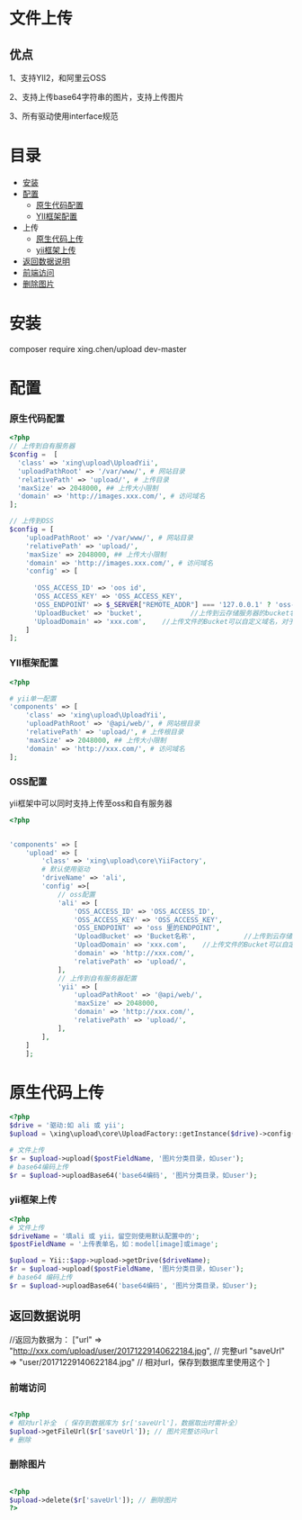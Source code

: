 # 文件上传
## 优点
1、支持YII2，和阿里云OSS

2、支持上传base64字符串的图片，支持上传图片

3、所有驱动使用interface规范

# 目录
* [安装](#安装)
* [配置](#配置)
    * [原生代码配置](#原生代码配置)
    * [YII框架配置](#YII框架配置)
* 上传
    * [原生代码上传](#原生代码上传)
    * [yii框架上传](#yii框架上传)
* [返回数据说明](#返回数据说明)
* [前端访问](#前端访问)
* [删除图片](#删除图片)

# 安装
composer require xing.chen/upload dev-master

# 配置
### 原生代码配置
```php
<?php
// 上传到自有服务器
$config =  [
  'class' => 'xing\upload\UploadYii',
  'uploadPathRoot' => '/var/www/', # 网站目录
  'relativePath' => 'upload/', # 上传目录
  'maxSize' => 2048000, ## 上传大小限制
  'domain' => 'http://images.xxx.com/', # 访问域名
];

// 上传到OSS
$config = [
    'uploadPathRoot' => '/var/www/', # 网站目录
    'relativePath' => 'upload/',
    'maxSize' => 2048000, ## 上传大小限制
    'domain' => 'http://images.xxx.com/', # 访问域名
    'config' => [
    
      'OSS_ACCESS_ID' => 'oos id',
      'OSS_ACCESS_KEY' => 'OSS_ACCESS_KEY',
      'OSS_ENDPOINT' => $_SERVER["REMOTE_ADDR"] === '127.0.0.1' ? 'oss-cn-shanghai.aliyuncs.com' : 'oss-cn-shanghai-internal.aliyuncs.com',
      'UploadBucket' => 'bucket',            //上传到云存储服务器的bucket名字
      'UploadDomain' => 'xxx.com',    //上传文件的Bucket可以自定义域名，对于不同的Bucket使用不同的自定义域名
    ]
];
```
### YII框架配置
```php
<?php

# yii单一配置
'components' => [
    'class' => 'xing\upload\UploadYii',
    'uploadPathRoot' => '@api/web/', # 网站根目录
    'relativePath' => 'upload/', # 上传根目录
    'maxSize' => 2048000, ## 上传大小限制
    'domain' => 'http://xxx.com/', # 访问域名
];
```

### OSS配置
yii框架中可以同时支持上传至oss和自有服务器
```php
<?php


'components' => [
    'upload' => [
        'class' => 'xing\upload\core\YiiFactory',
        # 默认使用驱动
        'driveName' => 'ali',
        'config' =>[
            // oss配置
            'ali' => [
                'OSS_ACCESS_ID' => 'OSS_ACCESS_ID',
                'OSS_ACCESS_KEY' => 'OSS_ACCESS_KEY',
                'OSS_ENDPOINT' => 'oss 里的ENDPOINT',
                'UploadBucket' => 'Bucket名称',            //上传到云存储服务器的bucket名字
                'UploadDomain' => 'xxx.com',    //上传文件的Bucket可以自定义域名，对于不同的Bucket使用不同的自定义域名
                'domain' => 'http://xxx.com/',
                'relativePath' => 'upload/',
            ],
            // 上传到自有服务器配置
            'yii' => [
                'uploadPathRoot' => '@api/web/',
                'maxSize' => 2048000,
                'domain' => 'http://xxx.com/',
                'relativePath' => 'upload/',
            ],
        ],
    ]
    ];
```


# 原生代码上传
```php
<?php
$drive = '驱动:如 ali 或 yii';
$upload = \xing\upload\core\UploadFactory::getInstance($drive)->config('驱动的简单配置，详细参考单一配置');

# 文件上传
$r = $upload->upload($postFieldName, '图片分类目录，如user');
# base64编码上传
$r = $upload->uploadBase64('base64编码', '图片分类目录，如user');

```


### yii框架上传
```php
<?php
# 文件上传
$driveName = '填ali 或 yii，留空则使用默认配置中的';
$postFieldName = '上传表单名，如：model[image]或image';

$upload = Yii::$app->upload->getDrive($driveName);
$r = $upload->upload($postFieldName, '图片分类目录，如user');
# base64 编码上传
$r = $upload->uploadBase64('base64编码', '图片分类目录，如user');


```
## 返回数据说明
//返回为数据为：
["url" => "http://xxx.com/upload/user/20171229140622184.jpg", // 完整url
"saveUrl" => "user/20171229140622184.jpg" // 相对url，保存到数据库里使用这个
]


### 前端访问
```php

<?php
# 相对url补全 （ 保存到数据库为 $r['saveUrl']，数据取出时需补全）
$upload->getFileUrl($r['saveUrl']); // 图片完整访问url
# 删除
```

### 删除图片
```php

<?php
$upload->delete($r['saveUrl']); // 删除图片
?>
```